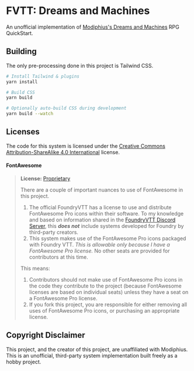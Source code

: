 # FVTT: Dreams and Machines
An unofficial implementation of [Modiphius's Dreams and Machines](https://www.dreamsandmachines.com/) RPG QuickStart.

## Building
The only pre-processing done in this project is Tailwind CSS.

```sh
# Install Tailwind & plugins
yarn install

# Build CSS
yarn build

# Optionally auto-build CSS during development
yarn build --watch
```

## Licenses
The code for this system is licensed under the [Creative Commons Attribution-ShareAlike 4.0 International](LICENSE) license.

#### FontAwesome

> **License:** [Proprietary](https://fontawesome.com/license)
>
> There are a couple of important nuances to use of FontAwesome in this project.
>
> 1. The official FoundryVTT has a license to use and distribute FontAwesome Pro icons within their software. To my knowledge and based on information shared in the [FoundryVTT Discord Server](https://discord.gg/foundryvtt), this **_does not_** include systems developed for Foundry by third-party creators.
> 2. This system makes use of the FontAwesome Pro icons packaged with Foundry VTT. _This is allowable only because I have a FontAwesome Pro license._ No other seats are provided for contributors at this time.
>
> This means:
>
> 1. Contributors should not make use of FontAwesome Pro icons in the code they contribute to the project (because FontAwesome licenses are based on individual seats) unless they have a seat on a FontAwesome Pro license.
> 2. If you fork this project, you are responsible for either removing all uses of FontAwesome Pro icons, or purchasing an appropriate license.

## Copyright Disclaimer

This project, and the creator of this project, are unaffiliated with Modiphius. This is an unofficial, third-party system implementation built freely as a hobby project.
